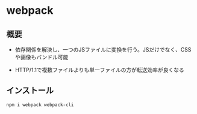# webpack

## 概要

- 依存関係を解決し、一つのJSファイルに変換を行う。JSだけでなく、CSSや画像もバンドル可能

- HTTP/1.1で複数ファイルよりも単一ファイルの方が転送効率が良くなる

## インストール

```
npm i webpack webpack-cli
```